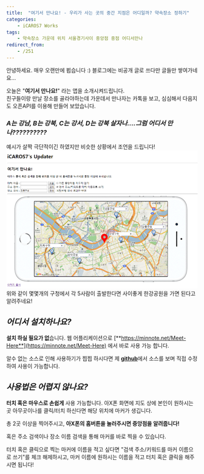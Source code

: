 ```yaml
---
title:  "여기서 만나요! - 우리가 사는 곳의 중간 지점은 어디일까? 약속장소 정하기"
categories:
    - iCAROS7 Works
tags:
    - 약속장소 가운데 위치 서울경기사이 중앙점 중점 어디서만나
redirect_from:
    - /251
---
```

안녕하세요.
매우 오랜만에 뵙습니다 :)
블로그에는 비공개 글로 쓰다만 글들만 쌓여가네요...   

오늘은 "**여기서 만나요!**" 라는 앱을 소개시켜드립니다.  
친구들이랑 만날 장소를 골라야하는데 가운데서 만나자는 카톡을 보고, 심심해서 다음지도 오픈API를 이용해 만들어 보았습니다.

### *A는 강남, B는 강북, C는 강서, D는 강북 살자나....그럼 어디서 만나??????????*

예시가 살짝 극단적이긴 하였지만 비슷한 상황에서 조언을 드립니다!   
![](/assets/2018-12-14-Meet-Here/1.png)  
위와 같이 몇몇개의 구청에서 각 5사람이 출발한다면 사이좋게 한강공원을 가면 된다고 알려주네요!

## *어디서 설치하나요?*
**설치 하실 필요가 없**습니다. 웹 어플리케이션으로 [**https://minnote.net/Meet-Here**](https://minnote.net/Meet-Here) 에서 바로 사용 가능 합니다.

알수 없는 소스로 인해 사용하기가 찝찝 하시다면 제 [**github**](https://github.com/icaros7/Meet-Here)에서 소스를 보며 직접 수정하여 사용이 가능합니다.


## *사용법은 어렵지 않나요?*
**터치 혹은 마우스로 손쉽게** 사용 가능합니다. 아X폰 화면에 지도 상에 본인이 원하시는 곳 아무곳이나를 클릭/터치 하신다면 해당 위치에 마커가 생깁니다.

총 2곳 이상을 찍어주시고, **아X폰의 홈버튼을 눌러주시면 중앙점을 알려줍니다!**

혹은 주소 검색이나 장소 이름 검색을 통해 마커를 바로 찍을 수 있습니다.

터치 혹은 클릭으로 찍는 마커에 이름을 적고 싶다면 "검색 주소/키워드를 마커 이름으로 쓰기"를 체크 해제하시고, 마커 이름에 원하시는 이름을 적고 터치 혹은 클릭을 해주시면 됩니다!